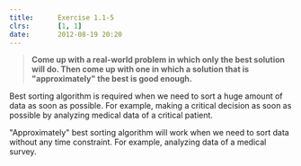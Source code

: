 ```yaml
---
title:      Exercise 1.1-5
clrs:       [1, 1]
date:       2012-08-19 20:20
---
```


>**Come up with a real-world problem in which only the best solution will do. Then come up with one in which a solution that is "approximately" the best is good enough.**

Best sorting algorithm is required when we need to sort a huge amount of data as soon as possible. For example, making a critical decision as soon as possible by analyzing medical data of a critical patient.

"Approximately" best sorting algorithm will work when we need to sort data without any time constraint. For example, analyzing data of a medical survey.